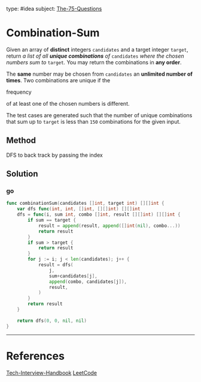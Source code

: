 type: #idea
subject: [The-75-Questions](The-75-Questions.md)
<!-- Subject should be a hub note -->
# Combination-Sum

Given an array of **distinct** integers `candidates` and a target integer `target`, return _a list of all **unique combinations** of_ `candidates` _where the chosen numbers sum to_ `target`_._ You may return the combinations in **any order**.

The **same** number may be chosen from `candidates` an **unlimited number of times**. Two combinations are unique if the

frequency

of at least one of the chosen numbers is different.

The test cases are generated such that the number of unique combinations that sum up to `target` is less than `150` combinations for the given input.

## Method

DFS to back track by passing the index

## Solution

### go

```go
func combinationSum(candidates []int, target int) [][]int {
	var dfs func(int, int, []int, [][]int) [][]int
	dfs = func(i, sum int, combo []int, result [][]int) [][]int {
		if sum == target {
			result = append(result, append([]int(nil), combo...))
			return result
		}
		if sum > target {
			return result
		}
		for j := i; j < len(candidates); j++ {
			result = dfs(
				j,
				sum+candidates[j],
				append(combo, candidates[j]),
				result,
			)
		}
		return result
	}
	
	return dfs(0, 0, nil, nil)
}
```

---
# References
<!-- What references back up this idea -->
[Tech-Interview-Handbook](Tech-Interview-Handbook.md)
[LeetCode](https://leetcode.com/problems/combination-sum/)
